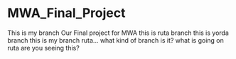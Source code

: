# MWA_Final_Project 
This is my branch
Our Final project for MWA
this is ruta branch
this is yorda branch
this is my branch ruta...
what kind of branch is it?
what is going on
ruta are you seeing this?
